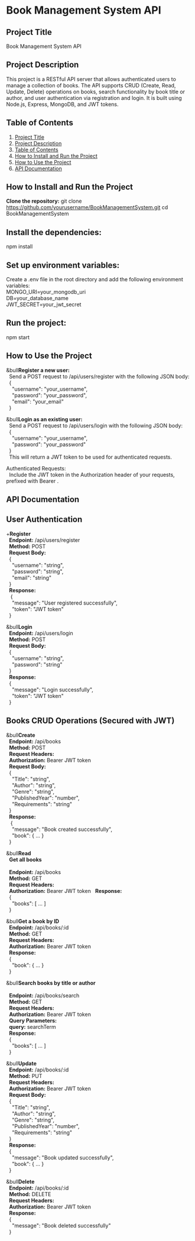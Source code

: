 # Book Management System API


## Project Title
   Book Management System API

## Project Description
   This project is a RESTful API server that allows authenticated users to manage a collection of books. The API supports CRUD (Create, Read, Update, Delete) operations on books, search functionality by book        title or author, and user authentication via registration and login. It is built using Node.js, Express, MongoDB, and JWT tokens.

## Table of Contents
1. [Project Title](#project-title)
2. [Project Description](#project-description)
3. [Table of Contents](#table-of-contents)
4. [How to Install and Run the Project](#how-to-install-and-run-the-project)
5. [How to Use the Project](#how-to-use-the-project)
6. [API Documentation](#api-documentation)


## How to Install and Run the Project
 **Clone the repository:** 
  git clone https://github.com/yourusername/BookManagementSystem.git
  cd BookManagementSystem

## Install the dependencies:
  npm install

## Set up environment variables:
  Create a .env file in the root directory and add the following environment variables:<br>
 MONGO_URI=your_mongodb_uri <br>
  DB=your_database_name <br>
  JWT_SECRET=your_jwt_secret

## Run the project:
  npm start

## How to Use the Project
   &bull**Register a new user:**<br>
   &nbsp;&nbsp;Send a POST request to /api/users/register with the following JSON body:
   <br>
     &nbsp;&nbsp;{ <br>
     &nbsp;&nbsp;&nbsp;&nbsp;"username": "your_username", <br>
      &nbsp;&nbsp;&nbsp;&nbsp;"password": "your_password", <br>
      &nbsp;&nbsp;&nbsp;&nbsp;"email": "your_email" <br>
     &nbsp;&nbsp;} <br>

   &bull**Login as an existing user:** <br>
      &nbsp;&nbsp;Send a POST request to /api/users/login with the following JSON body: <br>
     &nbsp;&nbsp;{ <br>
      &nbsp;&nbsp;&nbsp;&nbsp;"username": "your_username", <br>
      &nbsp;&nbsp;&nbsp;&nbsp;"password": "your_password" <br>
     &nbsp;&nbsp;} <br>
   &nbsp;&nbsp;This will return a JWT token to be used for authenticated requests. <br>

  Authenticated Requests: <br>
   &nbsp;&nbsp;Include the JWT token in the Authorization header of your requests, prefixed with Bearer . <br>

## API Documentation
 ## User Authentication <br>
   +**Register** <br>
     &nbsp;&nbsp;**Endpoint:** /api/users/register<br>
     &nbsp;&nbsp;**Method:** POST<br>
     &nbsp;&nbsp;**Request Body:** <br>
      &nbsp;&nbsp;{ <br>
        &nbsp;&nbsp;&nbsp;&nbsp;"username": "string", <br>
         &nbsp;&nbsp;&nbsp;&nbsp;"password": "string", <br>
         &nbsp;&nbsp;&nbsp;&nbsp;"email": "string" <br>
      &nbsp;&nbsp;}
      <br>
      &nbsp;&nbsp;**Response:** <br>
     &nbsp;&nbsp; { <br>
         &nbsp;&nbsp;&nbsp;&nbsp;"message": "User registered successfully", <br>
         &nbsp;&nbsp;&nbsp;&nbsp;"token": "JWT token" <br>
      &nbsp;&nbsp;}  <br>

   &bull**Login**  <br>
      &nbsp;&nbsp;**Endpoint:** /api/users/login<br>
      &nbsp;&nbsp;**Method:** POST<br>
      &nbsp;&nbsp;**Request Body:**<br>
      &nbsp;&nbsp;{ <br>
         &nbsp;&nbsp;&nbsp;&nbsp;"username": "string", <br>
         &nbsp;&nbsp;&nbsp;&nbsp;"password": "string" <br>
      &nbsp;&nbsp;} <br>
      &nbsp;&nbsp;**Response:** <br>
      &nbsp;&nbsp;{ <br>
         &nbsp;&nbsp;&nbsp;&nbsp;"message": "Login successfully", <br>
         &nbsp;&nbsp;&nbsp;&nbsp;"token": "JWT token" <br>
      &nbsp;&nbsp;} <br>

## Books CRUD Operations (Secured with JWT)
   &bull**Create** <br>
      &nbsp;&nbsp;**Endpoint:** /api/books <br>
      &nbsp;&nbsp;**Method:** POST <br>
     &nbsp;&nbsp;**Request Headers:** <br>
      &nbsp;&nbsp;**Authorization:** Bearer JWT token <br>
      &nbsp;&nbsp;**Request Body:** <br>
      &nbsp;&nbsp;{ <br>
         &nbsp;&nbsp;&nbsp;&nbsp;"Title": "string", <br>
         &nbsp;&nbsp;&nbsp;&nbsp;"Author": "string", <br>
         &nbsp;&nbsp;&nbsp;&nbsp;"Genre": "string", <br>
         &nbsp;&nbsp;&nbsp;&nbsp;"PublishedYear": "number", <br>
         &nbsp;&nbsp;&nbsp;&nbsp;"Requirements": "string" <br>
      &nbsp;&nbsp;} <br>
      &nbsp;&nbsp;**Response:** <br>
     &nbsp;&nbsp; { <br>
         &nbsp;&nbsp;&nbsp;&nbsp;"message": "Book created successfully", <br>
         &nbsp;&nbsp;&nbsp;&nbsp;"book": { ... } <br>
      &nbsp;&nbsp;} <br>

   &bull**Read** <br>
      &nbsp;&nbsp;**Get all books** <br>
      <br>
      &nbsp;&nbsp;**Endpoint:** /api/books<br>
      &nbsp;&nbsp;**Method:** GET<br>
      &nbsp;&nbsp;**Request Headers:**<br>
      &nbsp;&nbsp;**Authorization:** Bearer JWT token
      &nbsp;&nbsp;**Response:**
      <br>
      &nbsp;&nbsp;{ <br>
         &nbsp;&nbsp;&nbsp;&nbsp;"books": [ ... ] <br>
      &nbsp;&nbsp;} <br>
   
   &bull**Get a book by ID** <br>
      &nbsp;&nbsp;**Endpoint:** /api/books/:id<br>
      &nbsp;&nbsp;**Method:** GET<br>
      &nbsp;&nbsp;**Request Headers:** <br>
      &nbsp;&nbsp;**Authorization:** Bearer JWT token <br>
      &nbsp;&nbsp;**Response:**
      <br>
      &nbsp;&nbsp;{ <br>
         &nbsp;&nbsp;&nbsp;&nbsp;"book": { ... } <br>
      &nbsp;&nbsp;} <br>
      
   &bull**Search books by title or author** <br>
    <br>
      &nbsp;&nbsp;**Endpoint:** /api/books/search<br>
      &nbsp;&nbsp;**Method:** GET<br>
      &nbsp;&nbsp;**Request Headers:**<br>
      &nbsp;&nbsp;**Authorization:** Bearer JWT token <br>
      &nbsp;&nbsp;**Query Parameters:**
      <br>
      &nbsp;&nbsp;**query:** searchTerm<br>
      &nbsp;&nbsp;**Response:** 
      <br>
      &nbsp;&nbsp;{ <br>
         &nbsp;&nbsp;&nbsp;&nbsp;"books": [ ... ] <br>
      &nbsp;&nbsp;} <br>
   
   &bull**Update** <br>
      &nbsp;&nbsp;**Endpoint:** /api/books/:id<br>
      &nbsp;&nbsp;**Method:** PUT<br>
      &nbsp;&nbsp;**Request Headers:**
      <br>
      &nbsp;&nbsp;**Authorization:** Bearer JWT token <br>
      &nbsp;&nbsp;**Request Body:** <br>
      &nbsp;&nbsp;{ <br>
         &nbsp;&nbsp;&nbsp;&nbsp;"Title": "string", <br>
         &nbsp;&nbsp;&nbsp;&nbsp;"Author": "string", <br>
         &nbsp;&nbsp;&nbsp;&nbsp;"Genre": "string", <br>
         &nbsp;&nbsp;&nbsp;&nbsp;"PublishedYear": "number", <br>
         &nbsp;&nbsp;&nbsp;&nbsp;"Requirements": "string" <br>
      &nbsp;&nbsp;} <br>
      &nbsp;&nbsp;**Response:** <br>
      &nbsp;&nbsp;{ <br>
         &nbsp;&nbsp;&nbsp;&nbsp;"message": "Book updated successfully", <br>
         &nbsp;&nbsp;&nbsp;&nbsp;"book": { ... } <br>
      &nbsp;&nbsp;} <br>
   
   &bull**Delete** <br>
      &nbsp;&nbsp;**Endpoint:** /api/books/:id <br>
      &nbsp;&nbsp;**Method:** DELETE <br>
      &nbsp;&nbsp;**Request Headers:** <br>
      &nbsp;&nbsp;**Authorization:** Bearer JWT token <br>
      &nbsp;&nbsp;**Response:** <br>
      &nbsp;&nbsp;{ <br>
         &nbsp;&nbsp;&nbsp;&nbsp;"message": "Book deleted successfully" <br>
      &nbsp;&nbsp;} <br>
